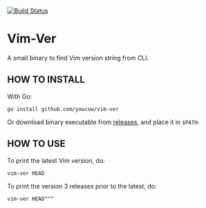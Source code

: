 [![Build Status](https://travis-ci.org/yowcow/vim-ver.svg?branch=master)](https://travis-ci.org/yowcow/vim-ver)

Vim-Ver
=======

A small binary to find Vim version string from CLI.

HOW TO INSTALL
--------------

With Go:

```
go install github.com/yowcow/vim-ver
```

Or download binary executable from [releases](https://github.com/yowcow/vim-ver/releases), and place it in `$PATH`.

HOW TO USE
----------

To print the latest Vim version, do:

```
vim-ver HEAD
```

To print the version 3 releases prior to the latest, do:

```
vim-ver HEAD^^^
```
